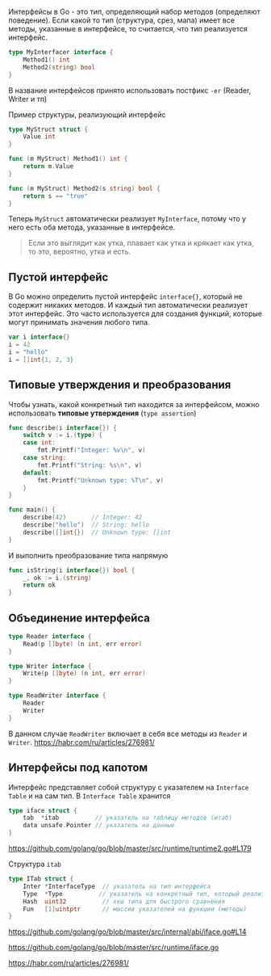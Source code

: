 Интерфейсы в Go - это тип, определяющий набор методов (определяют поведение). Если какой то тип (структура, срез, мапа) имеет все методы, указанные в интерфейсе, то считается, что тип реализуется интерфейс. 
```go
type MyInterfacer interface {
    Method1() int
    Method2(string) bool
}
```
В название интерфейсов принято использовать постфикс `-er` (Reader, Writer и тп)

Пример структуры, реализующий интерфейс
```go
type MyStruct struct {
    Value int
}

func (m MyStruct) Method1() int {
    return m.Value
}

func (m MyStruct) Method2(s string) bool {
    return s == "true"
}
```
Теперь `MyStruct` автоматически реализует `MyInterface`, потому что у него есть оба метода, указанные в интерфейсе.
> Если это выглядит как утка, плавает как утка и крякает как утка, то это, вероятно, утка и есть.
## Пустой интерфейс
В Go можно определить пустой интерфейс `interface{}`, который не содержит никаких методов. И каждый тип автоматически реализует этот интерфейс. Это часто используется для создания функций, которые могут принимать значения любого типа.
```go
var i interface{}
i = 42
i = "hello"
i = []int{1, 2, 3}
```

## Типовые утверждения и преобразования
Чтобы узнать, какой конкретный тип находится за интерфейсом, можно использовать **типовые утверждения** (`type assertion`)
```go
func describe(i interface{}) {
    switch v := i.(type) {
    case int:
        fmt.Printf("Integer: %v\n", v)
    case string:
        fmt.Printf("String: %s\n", v)
    default:
        fmt.Printf("Unknown type: %T\n", v)
    }
}

func main() {
    describe(42)       // Integer: 42
    describe("hello")  // String: hello
    describe([]int{})  // Unknown type: []int
}
```
И выполнить преобразование типа напрямую
```go
func isString(i interface{}) bool {
    _, ok := i.(string)
    return ok
}
```
## Объединение интерфейса
```go
type Reader interface {
    Read(p []byte) (n int, err error)
}

type Writer interface {
    Write(p []byte) (n int, err error)
}

type ReadWriter interface {
    Reader
    Writer
}
```
В данном случае `ReadWriter` включает в себя все методы из `Reader` и `Writer`.
https://habr.com/ru/articles/276981/
## Интерфейсы под капотом

Интерфейс представляет собой структуру с указателем на `Interface Table` и на сам тип. В `Interface Table` хранится 
```go
type iface struct {
	tab  *itab          // указатель на таблицу методов (итаб)
	data unsafe.Pointer // указатель на данные
}
```
https://github.com/golang/go/blob/master/src/runtime/runtime2.go#L179

Структура `itab`
```go
type ITab struct {
    Inter *InterfaceType  // указатель на тип интерфейса
    Type  *Type          // указатель на конкретный тип, который реализует интерфейс
    Hash  uint32          // хеш типа для быстрого сравнения
    Fun   [1]uintptr      // массив указателей на функции (методы)
}
```
https://github.com/golang/go/blob/master/src/internal/abi/iface.go#L14



https://github.com/golang/go/blob/master/src/runtime/iface.go

https://habr.com/ru/articles/276981/